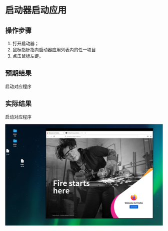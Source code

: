# 启动器启动应用

## 操作步骤

1. 打开启动器；
2. 鼠标指针指向启动器应用列表内的任一项目
3. 点击鼠标左键。

## 预期结果

启动对应程序

## 实际结果

启动对应程序

![启动器启动应用.png](../img/启动器启动应用.png)
